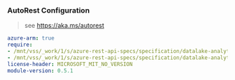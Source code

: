 ### AutoRest Configuration

> see https://aka.ms/autorest

``` yaml
azure-arm: true
require:
- /mnt/vss/_work/1/s/azure-rest-api-specs/specification/datalake-analytics/resource-manager/readme.md
- /mnt/vss/_work/1/s/azure-rest-api-specs/specification/datalake-analytics/resource-manager/readme.go.md
license-header: MICROSOFT_MIT_NO_VERSION
module-version: 0.5.1
```